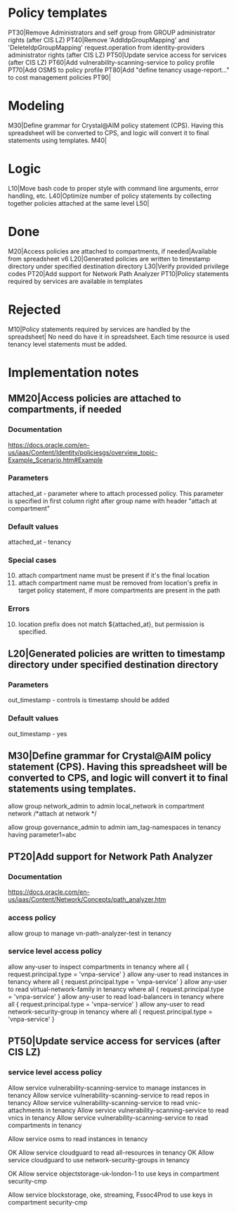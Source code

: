 
# Policy templates
PT30|Remove Administrators and self group from GROUP administrator rights (after CIS LZ)
PT40|Remove 'AddIdpGroupMapping' and 'DeleteIdpGroupMapping' request.operation from identity-providers administrator rights (after CIS LZ)
PT50|Update service access for services (after CIS LZ)
PT60|Add vulnerability-scanning-service to policy profile
PT70|Add OSMS to policy profile
PT80|Add "define tenancy usage-report..." to cost management policies
PT90|


# Modeling
M30|Define grammar for Crystal@AIM policy statement (CPS). Having this spreadsheet will be converted to CPS, and logic will convert it to final statements using templates.
M40|

# Logic
L10|Move bash code to proper style with command line arguments, error handling, etc.
L40|Optimize number of policy statements by collecting together policies attached at the same level
L50|

# Done
M20|Access policies are attached to compartments, if needed|Available from spreadsheet v6
L20|Generated policies are written to timestamp directory under specified destination directory
L30|Verify provided privilege codes
PT20|Add support for Network Path Analyzer
PT10|Policy statements required by services are available in templates

# Rejected
M10|Policy statements required by services are handled by the spreadsheet| No need do have it in spreadsheet. Each time resource is used tenancy level statements must be added.


# Implementation notes

## MM20|Access policies are attached to compartments, if needed

### Documentation
https://docs.oracle.com/en-us/iaas/Content/Identity/policiesgs/overview_topic-Example_Scenario.htm#Example

### Parameters
attached_at - parameter where to attach processed policy. This parameter is specified in first column right after group name with header "attach at compartment"

### Default values
attached_at - tenancy

### Special cases
10. attach compartment name must be present if it's the final location
20. attach compartment name must be removed from location's prefix in target policy statement, if more compartments are present in the path

### Errors
10. location prefix does not match ${attached_at}, but permission is specified.

## L20|Generated policies are written to timestamp directory under specified destination directory

### Parameters 
out_timestamp - controls is timestamp should be added

### Default values
out_timestamp - yes

## M30|Define grammar for Crystal@AIM policy statement (CPS). Having this spreadsheet will be converted to CPS, and logic will convert it to final statements using templates.

allow group network_admin to admin local_network in compartment network /*attach at network */

allow group governance_admin to admin iam_tag-namespaces in tenancy having parameter1=abc

## PT20|Add support for Network Path Analyzer

### Documentation
https://docs.oracle.com/en-us/iaas/Content/Network/Concepts/path_analyzer.htm

### access policy
allow group <group-name> to manage vn-path-analyzer-test in tenancy 

### service level access policy
allow any-user to inspect compartments in tenancy where all { request.principal.type = 'vnpa-service' }
allow any-user to read instances in tenancy where all { request.principal.type = 'vnpa-service' }
allow any-user to read virtual-network-family in tenancy where all { request.principal.type = 'vnpa-service' }
allow any-user to read load-balancers in tenancy where all { request.principal.type = 'vnpa-service' }
allow any-user to read network-security-group in tenancy where all { request.principal.type = 'vnpa-service' } 

## PT50|Update service access for services (after CIS LZ)

### service level access policy
Allow service vulnerability-scanning-service to manage instances in tenancy
Allow service vulnerability-scanning-service to read repos in tenancy
Allow service vulnerability-scanning-service to read vnic-attachments in tenancy
Allow service vulnerability-scanning-service to read vnics in tenancy
Allow service vulnerability-scanning-service to read compartments in tenancy

Allow service osms to read instances in tenancy

OK Allow service cloudguard to read all-resources in tenancy
OK Allow service cloudguard to use network-security-groups in tenancy

OK Allow service objectstorage-uk-london-1 to use keys in compartment security-cmp

Allow service blockstorage, oke, streaming, Fssoc4Prod to use keys in compartment security-cmp
